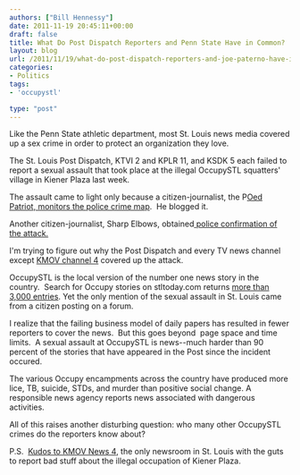 ```yaml
---
authors: ["Bill Hennessy"]
date: 2011-11-19 20:45:11+00:00
draft: false
title: What Do Post Dispatch Reporters and Penn State Have in Common?
layout: blog
url: /2011/11/19/what-do-post-dispatch-reporters-and-joe-paterno-have-in-common/
categories:
- Politics
tags:
- 'occupystl'

type: "post"
---
```


Like the Penn State athletic department, most St. Louis news media covered up a sex crime in order to protect an organization they love.

The St. Louis Post Dispatch, KTVI 2 and KPLR 11, and KSDK 5 each failed to report a sexual assault that took place at the illegal OccupySTL squatters' village in Kiener Plaza last week.

The assault came to light only because a citizen-journalist, the P[Oed Patriot, monitors the police crime map](https://www.poedpatriot.com/2011/11/possible-sexual-assault-at-occupy-st.html).  He blogged it.

Another citizen-journalist, Sharp Elbows, obtained[ police confirmation of the attack.](https://sharpelbowsstl.blogspot.com/2011/11/breaking-sexual-assault-at.html)

I'm trying to figure out why the Post Dispatch and every TV news channel except [KMOV channel 4](www.kmov.com) covered up the attack.

OccupySTL is the local version of the number one news story in the country.  Search for Occupy stories on stltoday.com returns [more than 3,000 entries](https://www.stltoday.com/search/?l=50&sd=desc&s=start_time&f=html&q=Occupy). Yet the only mention of the sexual assault in St. Louis came from a citizen posting on a forum.

I realize that the failing business model of daily papers has resulted in fewer reporters to cover the news.  But this goes beyond  page space and time limits.  A sexual assault at OccupySTL is news--much harder than 90 percent of the stories that have appeared in the Post since the incident occured.

The various Occupy encampments across the country have produced more lice, TB, suicide, STDs, and murder than positive social change. A responsible news agency reports news associated with dangerous activities.

All of this raises another disturbing question: who many other OccupySTL crimes do the reporters know about?

P.S.  [Kudos to KMOV News 4](https://www.kmov.com/news), the only newsroom in St. Louis with the guts to report bad stuff about the illegal occupation of Kiener Plaza.
